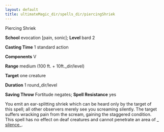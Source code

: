```yaml
---
layout: default
title: ultimateMagic_dir/spells_dir/piercingShriek
---
```

Piercing Shriek

**School** evocation [pain, sonic]; **Level** bard 2

**Casting Time** 1 standard action

**Components** V

**Range** medium (100 ft. + 10ft._dir/level)

**Target** one creature

**Duration** 1 round_dir/level

**Saving Throw** Fortitude negates; **Spell Resistance** yes

You emit an ear-splitting shriek which can be heard only by the target of this spell; all other observers merely see you screaming silently. The target suffers wracking pain from the scream, gaining the staggered condition. This spell has no effect on deaf creatures and cannot penetrate an area of _ [silence](spells_dir/silence#_silence)_.

